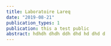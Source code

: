 ```yaml
---
title: Laboratoire Lareq
date: "2019-08-21"
publication_types: 1
publication: this a test public
abstract: hdhdh dhdh ddh dhd hd dhd d
---
```

